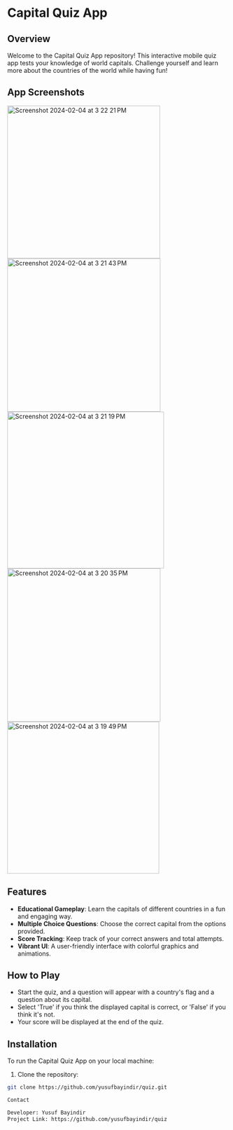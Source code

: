 # Capital Quiz App

## Overview
Welcome to the Capital Quiz App repository! This interactive mobile quiz app tests your knowledge of world capitals. Challenge yourself and learn more about the countries of the world while having fun!

## App Screenshots
<img width="349" alt="Screenshot 2024-02-04 at 3 22 21 PM" src="https://github.com/yusufbayindir/Quiz/assets/126359377/8f22c634-7cb0-4eda-b0f3-f31aa21d41ce">
<img width="350" alt="Screenshot 2024-02-04 at 3 21 43 PM" src="https://github.com/yusufbayindir/Quiz/assets/126359377/dc5267cb-04a9-4df2-a542-584a9d7a45eb">
<img width="358" alt="Screenshot 2024-02-04 at 3 21 19 PM" src="https://github.com/yusufbayindir/Quiz/assets/126359377/6a1177f8-8a65-4841-b78b-0a583f7ca7b0">
<img width="350" alt="Screenshot 2024-02-04 at 3 20 35 PM" src="https://github.com/yusufbayindir/Quiz/assets/126359377/82f242ec-a543-4be9-8f52-b8ba89e84590">
<img width="347" alt="Screenshot 2024-02-04 at 3 19 49 PM" src="https://github.com/yusufbayindir/Quiz/assets/126359377/bde8eca5-6792-4081-9e93-39cf1d9e0332">

## Features
- **Educational Gameplay**: Learn the capitals of different countries in a fun and engaging way.
- **Multiple Choice Questions**: Choose the correct capital from the options provided.
- **Score Tracking**: Keep track of your correct answers and total attempts.
- **Vibrant UI**: A user-friendly interface with colorful graphics and animations.

## How to Play
- Start the quiz, and a question will appear with a country's flag and a question about its capital.
- Select 'True' if you think the displayed capital is correct, or 'False' if you think it's not.
- Your score will be displayed at the end of the quiz.

## Installation
To run the Capital Quiz App on your local machine:

1. Clone the repository:
```bash
git clone https://github.com/yusufbayindir/quiz.git

Contact

Developer: Yusuf Bayindir
Project Link: https://github.com/yusufbayindir/quiz

